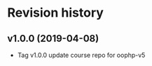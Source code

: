 Revision history
===================



v1.0.0 (2019-04-08)
--------------------

* Tag v1.0.0 update course repo for oophp-v5
